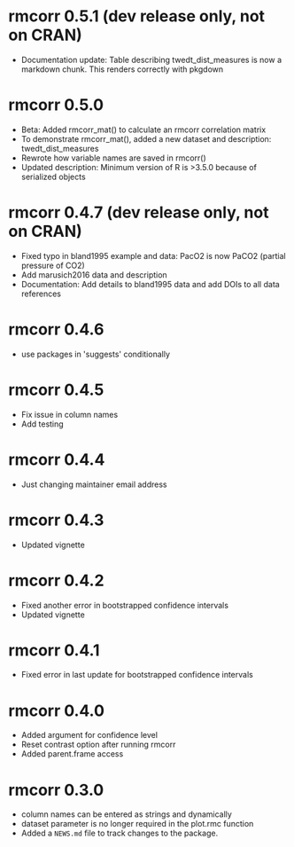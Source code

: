 # rmcorr 0.5.1 (dev release only, not on CRAN)

* Documentation update: Table describing twedt_dist_measures is now a markdown chunk. This renders correctly with pkgdown

# rmcorr 0.5.0

* Beta: Added rmcorr_mat() to calculate an rmcorr correlation matrix 
* To demonstrate rmcorr_mat(), added a new dataset and description: twedt_dist_measures 
* Rewrote how variable names are saved in rmcorr()
* Updated description: Minimum version of R is >3.5.0 because of serialized objects

# rmcorr 0.4.7 (dev release only, not on CRAN)

* Fixed typo in bland1995 example and data: PacO2 is now PaCO2 (partial pressure of CO2)
* Add marusich2016 data and description 
* Documentation: Add details to bland1995 data and add DOIs to all data references 

# rmcorr 0.4.6

* use packages in 'suggests' conditionally

# rmcorr 0.4.5

* Fix issue in column names
* Add testing

# rmcorr 0.4.4

* Just changing maintainer email address

# rmcorr 0.4.3

* Updated vignette

# rmcorr 0.4.2

* Fixed another error in bootstrapped confidence intervals
* Updated vignette

# rmcorr 0.4.1

* Fixed error in last update for bootstrapped confidence intervals

# rmcorr 0.4.0

* Added argument for confidence level
* Reset contrast option after running rmcorr
* Added parent.frame access

# rmcorr 0.3.0

* column names can be entered as strings and dynamically
* dataset parameter is no longer required in the plot.rmc function
* Added a `NEWS.md` file to track changes to the package.



